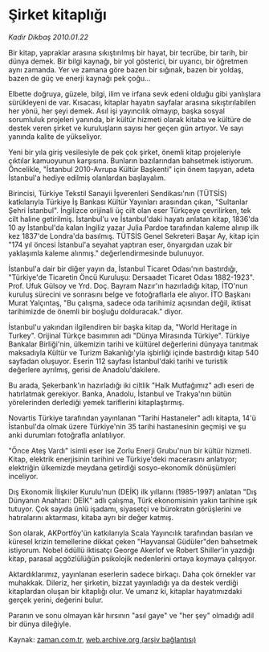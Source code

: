 # Şirket kitaplığı

*Kadir Dikbaş 2010.01.22*

<tr><td class="metin" colspan="2" style="padding-top: 20px; padding-left: 5px; ">Bir kitap, yapraklar arasına sıkıştırılmış bir hayat, bir tecrübe, bir tarih, bir dünya demek. Bir bilgi kaynağı, bir yol gösterici, bir uyarıcı, bir öğretmen aynı zamanda. Yer ve zamana göre bazen bir sığınak, bazen bir yoldaş, bazen de güç ve enerji kaynağı pek çoğu...</td></tr><tr><td class="metin" colspan="2" style="padding-top: 20px; padding-left: 5px; "><p> Elbette doğruya, güzele, bilgi, ilim ve irfana sevk edeni olduğu gibi yanlışlara sürükleyeni de var. Kısacası, kitaplar hayatın sayfalar arasına sıkıştırılabilen her yönü, her şeyi demek. Asıl işi yayıncılık olmayıp, başka sosyal sorumluluk projeleri yanında, bir kültür hizmeti olarak kitaba ve kültüre de destek veren şirket ve kuruluşların sayısı her geçen gün artıyor. Ve sayı yanında kalite de yükseliyor.
<p> Yeni bir yıla giriş vesilesiyle de pek çok şirket, önemli kitap projeleriyle çıktılar kamuoyunun karşısına. Bunların bazılarından bahsetmek istiyorum. Öncelikle, "İstanbul 2010-Avrupa Kültür Başkenti" için önem taşıyan, adeta İstanbul'a hediye edilmiş olanlardan başlayalım.
<p> Birincisi, Türkiye Tekstil Sanayii İşverenleri Sendikası'nın (TÜTSİS) katkılarıyla Türkiye İş Bankası Kültür Yayınları arasından çıkan, "Sultanlar Şehri İstanbul". İngilizce orijinali üç cilt olan eser Türkçeye çevrilirken, tek cilt haline getirilmiş. İstanbul'u ve İstanbul'daki hayatı anlatan kitap, 1836'da 10 ay İstanbul'da kalan İngiliz yazar Julia Pardoe tarafından kaleme alınıp ilk kez 1837'de Londra'da basılmış. TÜTSİS Genel Sekreteri Başar Ay, kitap için "174 yıl öncesi İstanbul'a seyahat yaptıran eser, önyargıdan uzak bir yaklaşımla kaleme alınmış." değerlendirmesinde bulunuyor.
<p> İstanbul'a dair bir diğer yayın da, İstanbul Ticaret Odası'nın bastırdığı, "Türkiye'de Ticaretin Öncü Kuruluşu: Dersaadet Ticaret Odası 1882-1923". Prof. Ufuk Gülsoy ve Yrd. Doç. Bayram Nazır'ın hazırladığı kitap, İTO'nun kuruluş sürecini ve sonrasını belge ve fotoğraflarla ele alıyor. İTO Başkanı Murat Yalçıntaş, "Bu çalışma, sadece oda tarihimiz açısından değil, iktisat tarihimizde de önemli bir boşluğu dolduracak." diyor.
<p> İstanbul'u yakından ilgilendiren bir başka kitap da, "World Heritage in Turkey". Orijinal Türkçe basımının adı "Dünya Mirasında Türkiye". Türkiye Bankalar Birliği'nin, ülkemizin tarihi ve kültürel değerlerini dünyaya tanıtmak maksadıyla Kültür ve Turizm Bakanlığı'yla işbirliği içinde bastırdığı kitap 540 sayfadan oluşuyor. Eserin 112 sayfası İstanbul'daki tarihi ve turistik değerlere ayrılmış, gerisi de Anadolu'dakilere.
<p> Bu arada, Şekerbank'ın hazırladığı iki ciltlik "Halk Mutfağımız" adlı eseri de hatırlatmak gerekiyor. Banka, Anadolu, İstanbul ve Trakya'nın bütün yörelerinden derlediği yemek tariflerini kitaplaştırmış.
<p> Novartis Türkiye tarafından yayınlanan "Tarihi Hastaneler" adlı kitapta, 14'ü İstanbul'da olmak üzere Türkiye'nin 35 tarihi hastanesinin geçmişi ve şu anki durumları fotoğrafla anlatılıyor.
<p> "Önce Ateş Vardı" isimli eser ise Zorlu Enerji Grubu'nun bir kültür hizmeti. Kitap, elektrik enerjisinin tarihini ve Türkiye'deki macerasını anlatıyor; elektriğin ülkemizde meydana getirdiği sosyo-ekonomik dönüşümleri inceliyor.
<p> Dış Ekonomik İlişkiler Kurulu'nun (DEİK) ilk yıllarını (1985-1997) anlatan "Dış Dünyanın Anahtarı: DEİK" adlı çalışma, Türk ekonomisinin yakın tarihine ışık tutuyor. Çok sayıda ünlü işadamı, siyasetçi ve bürokratın görüşlerini ve hatıralarını aktarması, kitaba ayrı bir değer katmış.
<p> Son olarak, AKPortföy'ün katkılarıyla Scala Yayıncılık tarafından basılan ve küresel krizin temellerine dikkat çeken "Hayvansal Güdüler"den bahsetmek istiyorum. Nobel ödüllü iktisatçı George Akerlof ve Robert Shiller'in yazdığı kitap, parasal açgözlülüğün psikolojik nedenlerini ortaya koymaya çalışıyor.
<p> Aktardıklarımız, yayınlanan eserlerin sadece birkaçı. Daha çok örnekler var muhakkak. Dileriz, her şirketin, bizzat yayınladığı ya da destek verdiği kitaplardan oluşan bir kitaplığı olur. Ve umarız ki, kitaplar hayatımızdaki gerçek yerini, değerini bulur.
<p> Paranın ve sonu olmayan kâr hırsının "asıl gaye" ve "her şey" olmadığı adil bir dünya dileğiyle.<br/></p></p></p></p></p></p></p></p></p></p></p></p></td></tr>

Kaynak: [zaman.com.tr](http://zaman.com.tr/yazar.do?yazino=943227), [web.archive.org (arşiv bağlantısı)](http://web.archive.org/web/20100308110229/http://www.zaman.com.tr:80/yazar.do?yazino=943227)
